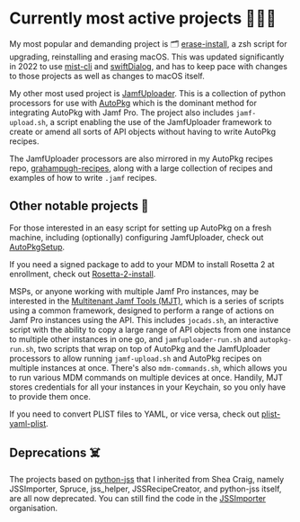 # Currently most active projects 🧑🏼‍💻

My most popular and demanding project is 🗂️ [erase-install](https://github.com/grahampugh/erase-install), a zsh script for upgrading, reinstalling and erasing macOS. This was updated significantly in 2022 to use [mist-cli](https://github.com/ninxsoft/mist-cli) and [swiftDialog](https://github.com/swiftDialog/swiftDialog), and has to keep pace with changes to those projects as well as changes to macOS itself.

My other most used project is [JamfUploader](https://github.com/grahampugh/jamf-upload). This is a collection of python processors for use with [AutoPkg](https://github.com/autopkg/autopkg) which is the dominant method for integrating AutoPkg with Jamf Pro. The project also includes `jamf-upload.sh`, a script enabling the use of the JamfUploader framework to create or amend all sorts of API objects without having to write AutoPkg recipes.

The JamfUploader processors are also mirrored in my AutoPkg recipes repo, [grahampugh-recipes](https://github.com/autopkg/grahampugh-recipes), along with a large collection of recipes and examples of how to write `.jamf` recipes.

## Other notable projects 📝

For those interested in an easy script for setting up AutoPkg on a fresh machine, including (optionally) configuring JamfUploader, check out [AutoPkgSetup](https://github.com/grahampugh/AutoPkgSetup).

If you need a signed package to add to your MDM to install Rosetta 2 at enrollment, check out [Rosetta-2-install](https://github.com/grahampugh/Rosetta-2-install).

MSPs, or anyone working with multiple Jamf Pro instances, may be interested in the [Multitenant Jamf Tools (MJT)](https://github.com/grahampugh/multitenant-jamf-tools), which is a series of scripts using a common framework, designed to perform a range of actions on Jamf Pro instances using the API. This includes `jocads.sh`, an interactive script with the ability to copy a large range of API objects from one instance to multiple other instances in one go, and `jamfuploader-run.sh` and `autopkg-run.sh`, two scripts that wrap on top of AutoPkg and the JamfUploader processors to allow running `jamf-upload.sh` and AutoPkg recipes on multiple instances at once. There's also `mdm-commands.sh`, which allows you to run various MDM commands on multiple devices at once. Handily, MJT stores credentials for all your instances in your Keychain, so you only have to provide them once.

If you need to convert PLIST files to YAML, or vice versa, check out [plist-yaml-plist](https://github.com/grahampugh/plist-yaml-plist).

## Deprecations ☠️

The projects based on [python-jss](https://github.com/jssimporter/python-jss) that I inherited from Shea Craig, namely JSSImporter, Spruce, jss_helper, JSSRecipeCreator, and python-jss itself, are all now deprecated. You can still find the code in the [JSSImporter](https://github.com/jssimporter) organisation.

<!--
**grahampugh/grahampugh** is a ✨ _special_ ✨ repository because its `README.md` (this file) appears on your GitHub profile.

Here are some ideas to get you started:

- 🔭 I’m currently working on ...
- 🌱 I’m currently learning ...
- 👯 I’m looking to collaborate on ...
- 🤔 I’m looking for help with ...
- 💬 Ask me about ...
- 📫 How to reach me: ...
- 😄 Pronouns: ...
- ⚡ Fun fact: ...
-->
